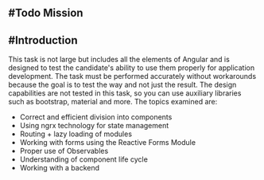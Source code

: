 #Todo Mission
---
#Introduction
---

This task is not large but includes all the elements of Angular and is designed to test the candidate's ability to use them properly for application development. The task must be performed accurately without workarounds because the goal is to test the way and not just the result. The design capabilities are not tested in this task, so you can use auxiliary libraries such as bootstrap, material and more.
The topics examined are:

+ Correct and efficient division into components
+ Using ngrx technology for state management
+ Routing + lazy loading of modules
+ Working with forms using the Reactive Forms Module
+ Proper use of Observables
+ Understanding of component life cycle
+ Working with a backend

